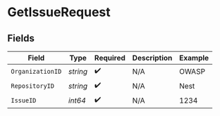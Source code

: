 # GetIssueRequest


## Fields

| Field              | Type               | Required           | Description        | Example            |
| ------------------ | ------------------ | ------------------ | ------------------ | ------------------ |
| `OrganizationID`   | *string*           | :heavy_check_mark: | N/A                | OWASP              |
| `RepositoryID`     | *string*           | :heavy_check_mark: | N/A                | Nest               |
| `IssueID`          | *int64*            | :heavy_check_mark: | N/A                | 1234               |